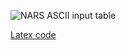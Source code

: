 
![NARS ASCII input table](https://user-images.githubusercontent.com/24262360/51793364-56b02300-218d-11e9-8a28-a0b71146b5d7.png)

[Latex code](https://gist.github.com/pisaev1/ae509159a2f865a74a764db0f6b528ff)